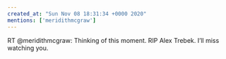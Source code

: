 ```yaml
---
created_at: "Sun Nov 08 18:31:34 +0000 2020"
mentions: ['meridithmcgraw']
---
```


RT @meridithmcgraw: Thinking of this moment. RIP Alex Trebek. I’ll miss watching you.